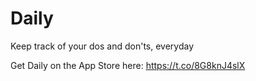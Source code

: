 Daily
=====

Keep track of your dos and don'ts, everyday

Get Daily on the App Store here: https://t.co/8G8knJ4slX

